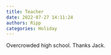 ```yaml
---
title: Teacher
date: 2022-07-27 14:11:24
authors: Ripp
categories: Holiday
---
```


 Overcrowded high school.
Thanks Jack.